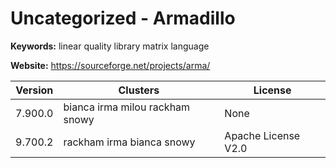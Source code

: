# Uncategorized - Armadillo



**Keywords:** linear quality library matrix language

**Website:** <https://sourceforge.net/projects/arma/>

| Version | Clusters | License |
| ------- | -------- | ------- |
| 7.900.0 | bianca irma milou rackham snowy | None |
| 9.700.2 | rackham irma bianca snowy | Apache License V2.0 |
